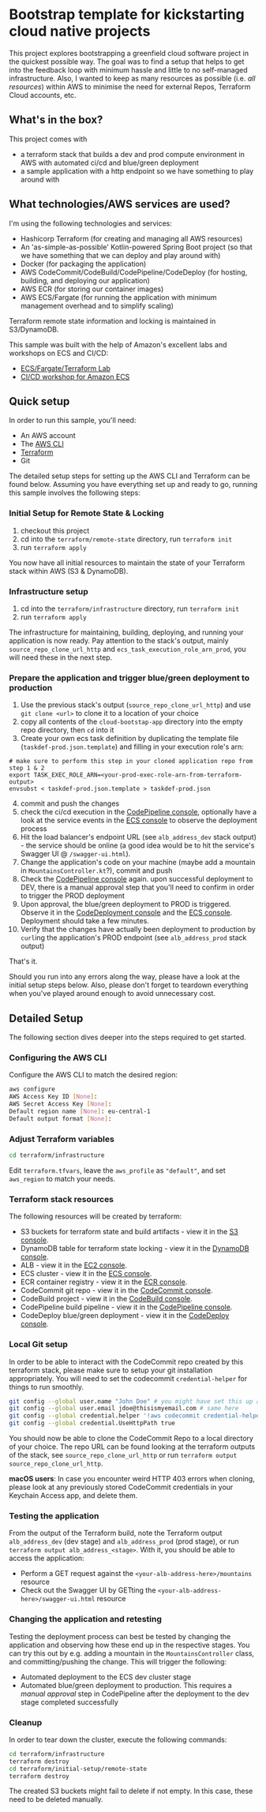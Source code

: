 # Bootstrap template for kickstarting cloud native projects

This project explores bootstrapping a greenfield cloud software project in the quickest possible way. The goal was to find a setup that helps to get into the feedback loop with minimum hassle and little to no self-managed infrastructure. Also, I wanted to keep as many resources as possible (i.e. _all resources_) within AWS to minimise the need for external Repos, Terraform Cloud accounts, etc.

## What's in the box?

This project comes with

- a terraform stack that builds a dev and prod compute environment in AWS with automated ci/cd and blue/green deployment
- a sample application with a http endpoint so we have something to play around with

## What technologies/AWS services are used?

I'm using the following technologies and services:

- Hashicorp Terraform (for creating and managing all AWS resources)
- An 'as-simple-as-possible' Kotlin-powered Spring Boot project (so that we have something that we can deploy and play around with)
- Docker (for packaging the application)
- AWS CodeCommit/CodeBuild/CodePipeline/CodeDeploy (for hosting, building, and deploying our application)
- AWS ECR (for storing our container images)
- AWS ECS/Fargate (for running the application with minimum management overhead and to simplify scaling)

Terraform remote state information and locking is maintained in S3/DynamoDB.

This sample was built with the help of Amazon's excellent labs and workshops on ECS and CI/CD:

- [ECS/Fargate/Terraform Lab](https://devops-ecs-fargate.workshop.aws/en/)
- [CI/CD workshop for Amazon ECS](https://catalog.us-east-1.prod.workshops.aws/v2/workshops/869f7eee-d3a2-490b-bf9a-ac90a8fb2d36/en-US)

## Quick setup

In order to run this sample, you'll need:

- An AWS account
- The [AWS CLI](https://docs.aws.amazon.com/cli/latest/userguide/cli-chap-getting-started.html)
- [Terraform](https://learn.hashicorp.com/tutorials/terraform/install-cli)
- Git

The detailed setup steps for setting up the AWS CLI and Terraform can be found below. 
Assuming you have everything set up and ready to go, running this sample involves the following steps:

### Initial Setup for Remote State & Locking

1. checkout this project
2. cd into the `terraform/remote-state` directory, run `terraform init`
3. run `terraform apply`

You now have all initial resources to maintain the state of your Terraform stack within AWS (S3 & DynamoDB).

### Infrastructure setup

1. cd into the `terraform/infrastructure` directory, run `terraform init`
2. run `terraform apply`

The infrastructure for maintaining, building, deploying, and running your application is now ready. Pay attention to the stack's output, mainly `source_repo_clone_url_http` and `ecs_task_execution_role_arn_prod`, you will need these in the next step.

### Prepare the application and trigger blue/green deployment to production

1. Use the previous stack's output (`source_repo_clone_url_http`) and use `git clone <url>` to clone it to a location of your choice
2. copy all contents of the `cloud-bootstap-app` directory into the empty repo directory, then `cd` into it
3. Create your own ecs task definition by duplicating the template file (`taskdef-prod.json.template`) and filling in your execution role's arn:

```shell
# make sure to perform this step in your cloned application repo from step 1 & 2
export TASK_EXEC_ROLE_ARN=<your-prod-exec-role-arn-from-terraform-output>
envsubst < taskdef-prod.json.template > taskdef-prod.json
```

4. commit and push the changes
5. check the ci/cd execution in the [CodePipeline console](https://console.aws.amazon.com/codepipeline), optionally have a look at the service events in the [ECS console](https://console.aws.amazon.com/ecs) to observe the deployment process
6. Hit the load balancer's endpoint URL (see `alb_address_dev` stack output) - the service should be online (a good idea would be to hit the service's Swagger UI @ `/swagger-ui.html`).
7. Change the application's code on your machine (maybe add a mountain in `MountainsController.kt`?), commit and push
8. Check the [CodePipeline console](https://console.aws.amazon.com/codepipeline) again. upon successful deployment to DEV, there is a manual approval step that you'll need to confirm in order to trigger the PROD deployment
9. Upon approval, the blue/green deployment to PROD is triggered. Observe it in the [CodeDeployment console](https://console.aws.amazon.com/codedeploy) and the [ECS console](https://console.aws.amazon.com/ecs). Deployment should take a few minutes.
10. Verify that the changes have actually been deployment to production by `curl`ing the application's PROD endpoint (see `alb_address_prod` stack output)

That's it.

Should you run into any errors along the way, please have a look at the initial setup steps below. Also, please don't forget to teardown everything when you've played around enough to avoid unnecessary cost.

## Detailed Setup

The following section dives deeper into the steps required to get started.

### Configuring the AWS CLI

Configure the AWS CLI to match the desired region:

```bash
aws configure
AWS Access Key ID [None]: 
AWS Secret Access Key [None]: 
Default region name [None]: eu-central-1
Default output format [None]: 
```

### Adjust Terraform variables

```bash
cd terraform/infrastructure
```

Edit `terraform.tfvars`, leave the `aws_profile` as `"default"`, and set `aws_region` to match your needs. 

### Terraform stack resources

The following resources will be created by terraform:

- S3 buckets for terraform state and build artifacts - view it in the [S3 console](https://s3.console.aws.amazon.com/s3).
- DynamoDB table for terraform state locking - view it in the [DynamoDB console](https://s3.console.aws.amazon.com/dynamodb).
- ALB - view it in the [EC2 console](https://console.aws.amazon.com/ec2).
- ECS cluster - view it in the [ECS console](https://console.aws.amazon.com/ecs).
- ECR container registry - view it in the [ECR console](https://console.aws.amazon.com/ecr).
- CodeCommit git repo - view it in the [CodeCommit console](https://console.aws.amazon.com/codecommit).
- CodeBuild project - view it in the [CodeBuild console](https://console.aws.amazon.com/codebuild).
- CodePipeline build pipeline - view it in the [CodePipeline console](https://console.aws.amazon.com/codepipeline).
- CodeDeploy blue/green deployment - view it in the [CodeDeploy console](https://console.aws.amazon.com/codedeploy).

### Local Git setup

In order to be able to interact with the CodeCommit repo created by this terraform stack, please make sure to setup your git installation appropriately. You will need to set the codecommit `credential-helper` for things to run smoothly.

```bash
git config --global user.name "John Doe" # you might have set this up already
git config --global user.email jdoe@thisismyemail.com # same here
git config --global credential.helper '!aws codecommit credential-helper $@'
git config --global credential.UseHttpPath true
```

You should now be able to clone the CodeCommit Repo to a local directory of your choice. The repo URL can be found looking at the terraform outputs of the stack, see `source_repo_clone_url_http` or run `terraform output source_repo_clone_url_http`.

**macOS users**: In case you encounter weird HTTP 403 errors when cloning, please look at any previously stored CodeCommit credentials in your Keychain Access app, and delete them.

### Testing the application

From the output of the Terraform build, note the Terraform output `alb_address_dev` (dev stage) and `alb_address_prod` (prod stage), or run `terraform output alb_address_<stage>`. With it, you should be able to access the application:
- Perform a GET request against the `<your-alb-address-here>/mountains` resource
- Check out the Swagger UI by GETting the `<your-alb-address-here>/swagger-ui.html` resource

### Changing the application and retesting

Testing the deployment process can best be tested by changing the application and observing how these end up in the respective stages. You can try this out by e.g. adding a mountain in the `MountainsController` class, and committing/pushing the change. This will trigger the following:

- Automated deployment to the ECS dev cluster stage
- Automated blue/green deployment to production. This requires a *manual approval* step in CodePipeline after the deployment to the dev stage completed successfully

### Cleanup

In order to tear down the cluster, execute the following commands:

```bash
cd terraform/infrastructure
terraform destroy
cd terraform/initial-setup/remote-state
terraform destroy
```

The created S3 buckets might fail to delete if not empty. In this case, these need to be deleted manually.
